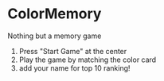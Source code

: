 # ColorMemory
Nothing but a memory game

1. Press "Start Game" at the center 
2. Play the game by matching the color card 
3. add your name for top 10 ranking! 
